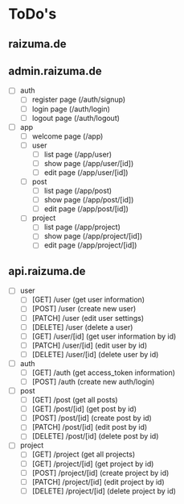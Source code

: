 # ToDo's
## raizuma.de

## admin.raizuma.de
- [ ] auth
    - [ ] register page (/auth/signup)
    - [ ] login page (/auth/login)
    - [ ] logout page (/auth/logout)
- [ ] app
    - [ ] welcome page (/app)
    - [ ] user
        - [ ] list page (/app/user)
        - [ ] show page (/app/user/[id])
        - [ ] edit page (/app/user/[id])
    - [ ] post
        - [ ] list page (/app/post)
        - [ ] show page (/app/post/[id])
        - [ ] edit page (/app/post/[id])
    - [ ] project
        - [ ] list page (/app/project)
        - [ ] show page (/app/project/[id])
        - [ ] edit page (/app/project/[id])

## api.raizuma.de
- [ ] user
    - [ ] [GET] /user (get user information)
    - [ ] [POST] /user (create new user)
    - [ ] [PATCH] /user (edit user settings)
    - [ ] [DELETE] /user (delete a user)
    - [ ] [GET] /user/[id] (get user information by id)
    - [ ] [PATCH] /user/[id] (edit user by id)
    - [ ] [DELETE] /user/[id] (delete user by id)
- [ ] auth
    - [ ] [GET] /auth (get access_token information)
    - [ ] [POST] /auth (create new auth/login)
- [ ] post
    - [ ] [GET] /post (get all posts)
    - [ ] [GET] /post/[id] (get post by id)
    - [ ] [POST] /post/[id] (create post by id)
    - [ ] [PATCH] /post/[id] (edit post by id)
    - [ ] [DELETE] /post/[id] (delete post by id)
- [ ] project
    - [ ] [GET] /project (get all projects)
    - [ ] [GET] /project/[id] (get project by id)
    - [ ] [POST] /project/[id] (create project by id)
    - [ ] [PATCH] /project/[id] (edit project by id)
    - [ ] [DELETE] /project/[id] (delete project by id)
